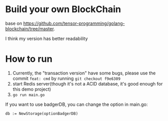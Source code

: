# Build your own BlockChain

base on https://github.com/tensor-programming/golang-blockchain/tree/master. 

I think my version has better readability

# How to run
1. Currently, the "transaction version" have some bugs, please use the commit `feat: cmd`
by running `git checkout f9e6309`
2. start Redis server(though it's not a ACID database, it's good enough for this demo project)
3. `go run main.go`

If you want to use badgerDB, you can change the option in main.go:
```
db := NewStorage(optionBadgerDB)
```